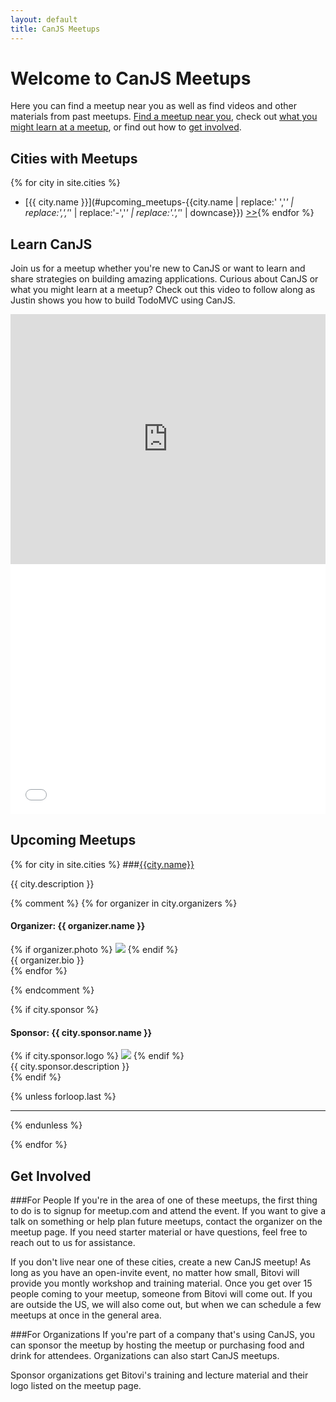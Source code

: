```yaml
---
layout: default
title: CanJS Meetups
---
```


# Welcome to CanJS Meetups

Here you can find a meetup near you as well as find videos and other materials from past meetups.  [Find a meetup near you](#upcoming_meetups), check out [what you might learn at a meetup](#learn_canjs), or find out how to [get involved](#get_involved).

## Cities with Meetups
{% for city in site.cities %}
- [{{ city.name }}](#upcoming_meetups-{{city.name | replace:' ','_' | replace:',','_' | replace:'-','_' | replace:'.','_' | downcase}}) [>>]({{city.site}}){% endfor %}

## Learn CanJS
Join us for a meetup whether you're new to CanJS or want to learn and share strategies on building amazing applications.  Curious about CanJS or what you might learn at a meetup?  Check out this video to follow along as Justin shows you how to build TodoMVC using CanJS.

<iframe width="100%" height="400" src="http://jsfiddle.net/jandjorgensen/EAFb5/embedded/{{"result,js,html,css"}}/" allowfullscreen="allowfullscreen" frameborder="0"> </iframe>

<iframe width="100%" height="400" src="//www.youtube.com/embed/E9kEM9P0Lp8" frameborder="0"> </iframe>

## Upcoming Meetups
{% for city in site.cities %}
###[{{city.name}}]({{city.site}})
<div class="city">
<div class="description">{{ city.description }}</div>
</div>


{% comment %}
{% for organizer in city.organizers %}

#### Organizer: {{ organizer.name }}
<div class="organizer">
{% if organizer.photo %}
<img src="{{ site.url}}/images/organizers/{{organizer.photo}}" />
{% endif %}
<div class="description">{{ organizer.bio }}</div>
</div>
{% endfor %}

{% endcomment %}

{% if city.sponsor %}
#### Sponsor: {{ city.sponsor.name }}
<div class="sponsor">
{% if city.sponsor.logo %}
<img src="{{ site.url}}/images/sponsors/{{city.sponsor.logo}}" />
{% endif %}
<div class="description">{{ city.sponsor.description }}</div>
</div>
{% endif %}

{% unless forloop.last %}
<hr style="clear:both"/>
{% endunless %}

{% endfor %}


## Get Involved

###For People
If you're in the area of one of these meetups, the first thing to do is to signup for meetup.com and attend the event. If you want to give a talk on something or help plan future meetups, contact the organizer on the meetup page. If you need starter material or have questions, feel free to reach out to us for assistance.

If you don't live near one of these cities, create a new CanJS meetup! As long as you have an open-invite event, no matter how small, Bitovi will provide you montly workshop and training material. Once you get over 15 people coming to your meetup, someone from Bitovi will come out. If you are outside the US, we will also come out, but when we can schedule a few meetups at once in the general area.

###For Organizations
If you're part of a company that's using CanJS, you can sponsor the meetup by hosting the meetup or purchasing food and drink for attendees. Organizations can also start CanJS meetups.

Sponsor organizations get Bitovi's training and lecture material and their logo listed on the meetup page.